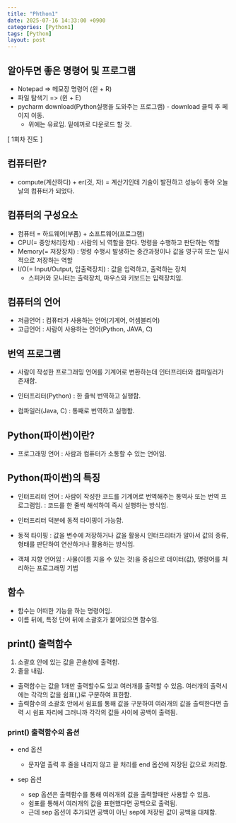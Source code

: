 ```yaml
---
title: "Phthon1"
date: 2025-07-16 14:33:00 +0900
categories: [Python1]
tags: [Python]
layout: post
---
```


## 알아두면 좋은 명령어 및 프로그램
- Notepad => 메모장 명령어 (윈 + R)
- 파일 탐색기 => (윈 + E)
- pycharm download(Python실행을 도와주는 프로그램) - download 클릭 후 페이지 이동. 
    - 위에는 유료임. 밑에꺼로 다운로드 할 것.

[ 1회차 진도 ]
## 컴퓨터란?
- compute(계산하다) + er(것, 자) = 계산기인데 기술이 발전하고 성능이 좋아 오늘날의 컴퓨터가 되었다.

## 컴퓨터의 구성요소
- 컴퓨터 = 하드웨어(부품) + 소프트웨어(프로그램)
- CPU(= 중앙처리장치) : 사람의 뇌 역할을 한다. 명령을 수행하고 판단하는 역할
- Memory(= 저장장치) : 명령 수행시 발생하는 중간과정이나 값을 영구히 또는 일시적으로 저장하는 역할
- I/O(= Input/Output, 입출력장치) : 값을 입력하고, 출력하는 장치
	- 스피커와 모니터는 출력장치, 마우스와 키보드는 입력장치임.

## 컴퓨터의 언어
- 저급언어 : 컴퓨터가 사용하는 언어(기계어, 어셈블리어)
- 고급언어 : 사람이 사용하는 언어(Python, JAVA, C)

## 번역 프로그램
- 사람이 작성한 프로그래밍 언어를 기계어로 변환하는데 인터프리터와 컴파일러가 존재함.

- 인터프리터(Python)
: 한 줄씩 번역하고 실행함.

- 컴파일러(Java, C)
: 통째로 번역하고 실행함.

## Python(파이썬)이란?
- 프로그래밍 언어 : 사람과 컴퓨터가 소통할 수 있는 언어임.

## Python(파이썬)의 특징
- 인터프리터 언어
: 사람이 작성한 코드를 기계어로 번역해주는 통역사 또는 번역 프로그램임.
: 코드를 한 줄씩 해석하여 즉시 실행하는 방식임.

- 인터프리터 덕분에 동적 타이핑이 가능함.
- 동적 타이핑 : 값을 변수에 저장하거나 값을 활용시 인터프리터가 알아서 값의 종류, 형태를 판단하여 연산하거나 활용하는 방식임.
- 객체 지향 언어임 : 사물(이름 지을 수 있는 것)을 중심으로 데이터(값), 명령어를 처리하는 프로그래밍 기법

## 함수
- 함수는 어떠한 기능을 하는 명령어임.
- 이름 뒤에, 특정 단어 뒤에 소괄호가 붙어있으면 함수임.

## print() 출력함수
1. 소괄호 안에 있는 값을 콘솔창에 출력함.
2. 줄을 내림.
- 출력함수는 값을 1개만 출력할수도 있고 여러개를 출력할 수 있음. 여러개의 출력시에는 각각의 값을
쉼표(,)로 구분하여 표한함.
- 출력함수의 소괄호 안에서 쉼표를 통해 값을 구분하여 여러개의 값을 출력한다면 출력 시 쉼표 자리에
그러니까 각각의 값들 사이에 공백이 출력됨.

### print() 출력함수의 옵션
- end 옵션
    - 문자열 출력 후 줄을 내리지 않고 끝 처리를 end 옵션에 저장된 값으로 처리함.

- sep 옵션
    - sep 옵션은 출력함수를 통해 여러개의 값을 출력할때만 사용할 수 있음.
    - 쉼표를 통해서 여러개의 값을 표현했다면 공백으로 출력됨.
    - 근데 sep 옵션이 추가되면 공백이 아닌 sep에 저장된 값이 공백을 대체함.